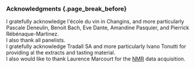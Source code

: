 ### Acknowledgments {.page_break_before}

I gratefully acknowledge l'école du vin in Changins, and more particularly Pascale Deneulin, Benoit Bach, Eve Dante, Amandine Pasquier, and Pierrick Rébénaque-Martinez. \
I also thank all panelists. \
I gratefully acknowledge Tradall SA and more particularly Ivano Tonutti for providing al the extracts and tasting material. \
I also would like to thank Laurence Marcourt for the [NMR](#nmr) data acquisition.